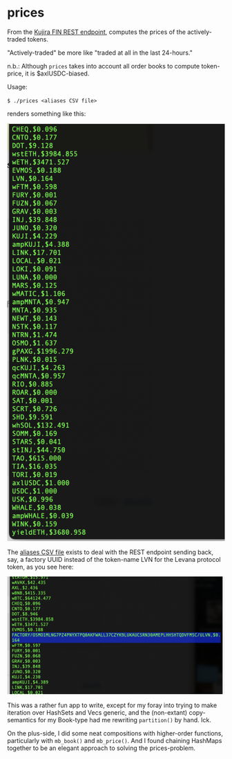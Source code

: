 # prices

From the 
[Kujira FIN REST endpoint](https://api.kujira.app/api/coingecko/tickers),
computes the prices of the actively-traded tokens.

"Actively-traded" be more like "traded at all in the last 24-hours."

n.b.: Although `prices` takes into account all order books to compute 
token-price, it is $axlUSDC-biased.

Usage:

`$ ./prices <aliases CSV file>`

renders something like this:

![token prices](imgs/prices.png)

The [aliases CSV file](../../../data-files/FIN/aliases.csv) exists to deal
with the REST endpoint sending back, say, a factory UUID instead of the
token-name LVN for the Levana protocol token, as you see here:

![LVN needs aliasing](imgs/aliases.png)

This was a rather fun app to write, except for my foray into trying to make
iteration over HashSets and Vecs generic, and the (non-extant) copy-semantics
for my Book-type had me rewriting `partition()` by hand. Ick.

On the plus-side, I did some neat compositions with higher-order functions,
particularly with `mb_book()` and `mb_price()`. And I found chaining HashMaps
together to be an elegant approach to solving the prices-problem.
